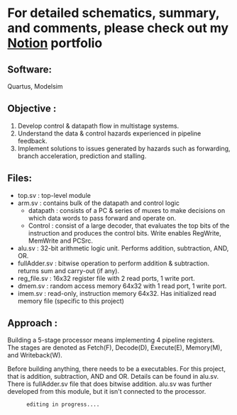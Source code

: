 # For detailed schematics, summary, and comments, please check out my [Notion](https://right-thrush-091.notion.site/Robyn-Jung-4c3bc2947eaa4279a296059c6bc376eb?pvs=4) portfolio  

## Software:  
Quartus, Modelsim


## Objective : 
1. Develop control & datapath flow in multistage systems.
2. Understand the data & control hazards experienced in pipeline feedback.
3. Implement solutions to issues generated by hazards such as forwarding, branch acceleration, prediction and stalling.

## Files:  
* top.sv : top-level module  
* arm.sv : contains bulk of the datapath and control logic  
  - datapath : consists of a PC & series of muxes to make decisions on which data words to pass forward and operate on.  
  - Control : consist of a large decoder, that evaluates the top bits of the instruction and produces the control bits. Write enables RegWrite, MemWrite and PCSrc.  
* alu.sv : 32-bit arithmetic logic unit. Performs addition, subtraction, AND, OR.  
* fullAdder.sv : bitwise operation to perform addition & subtraction. returns sum and carry-out (if any).  
* reg_file.sv : 16x32 register file with 2 read ports, 1 write port.  
* dmem.sv : random access memory 64x32 with 1 read port, 1 write port.  
* imem.sv : read-only, instruction memory 64x32. Has initialized read memory file (specific to this project)  

## Approach :  
Building a 5-stage processor means implementing 4 pipeline registers.  
The stages are denoted as Fetch(F), Decode(D), Execute(E), Memory(M), and Writeback(W).  

Before building anything, there needs to be a executables. For this project, that is addition, subtraction, AND and OR. Details can be found in alu.sv. There is fullAdder.sv file that does bitwise addition. alu.sv was further developed from this module, but it isn't connected to the processor.  





          editing in progress....
